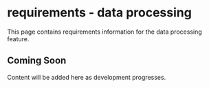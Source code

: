 # requirements - data processing

This page contains requirements information for the data processing feature.

## Coming Soon

Content will be added here as development progresses.
